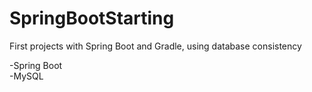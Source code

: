 # SpringBootStarting
First projects with Spring Boot and Gradle, using database consistency
<p>
    -Spring Boot <br>
    -MySQL <br>
<p>

